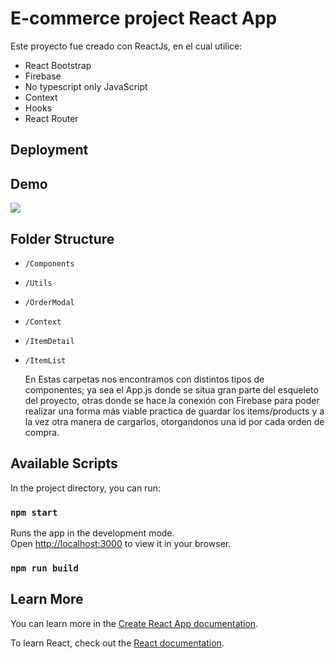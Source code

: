 # E-commerce project React App

Este proyecto fue creado con ReactJs, en el cual utilice:
- React Bootstrap
- Firebase 
- No typescript only JavaScript
- Context
- Hooks
- React Router

## Deployment

## Demo

![](https://firebasestorage.googleapis.com/v0/b/coderhouse-ecommerce-792dc.appspot.com/o/Recording%202022-11-01%20at%2016.14.30.gif?alt=media&token=dfa769db-1118-4db0-9dae-4ecf2abf4320)

## Folder Structure

- `/Components`
- `/Utils`
- `/OrderModal`
- `/Context`
- `/ItemDetail`
- `/ItemList`

    En Estas carpetas nos encontramos con distintos tipos de componentes; ya sea el App.js donde se situa  gran parte del esqueleto del proyecto, otras donde se hace la conexión con Firebase para poder realizar una forma más viable  practica de guardar los items/products y a la vez otra manera de cargarlos, otorgandonos una id por cada orden de compra.
 

## Available Scripts

In the project directory, you can run:

### `npm start`

Runs the app in the development mode.\
Open [http://localhost:3000](http://localhost:3000) to view it in your browser.

### `npm run build`

## Learn More

You can learn more in the [Create React App documentation](https://facebook.github.io/create-react-app/docs/getting-started).

To learn React, check out the [React documentation](https://reactjs.org/).